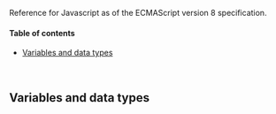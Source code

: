Reference for Javascript as of the ECMAScript version 8 specification.

#### Table of contents

* [Variables and data types](#variables-and-data-types)

&nbsp;
## Variables and data types